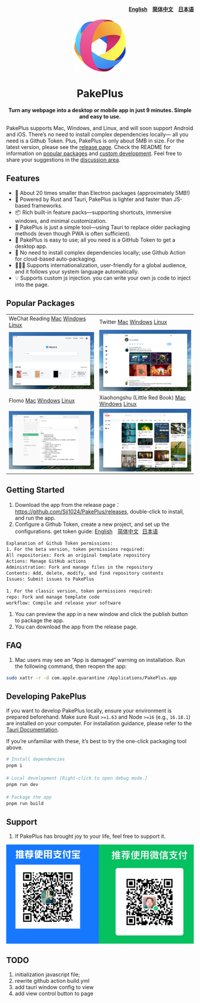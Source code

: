 <h4 align="right"> 
<a href="./docs/README.md">English</a> 
<a href="./docs/README_ZH.md" 
style="margin: 0 10px;" >简体中文</a> 
<a href="./docs/README_JP.md">日本语</a>
</h4>  
<p align="center">
    <img src="./docs/pakeplus.png" width=138/>
</p>  
<h1 align="center">PakePlus</h1>  
<p align="center"><strong>Turn any webpage into a desktop or mobile app in just 9 minutes. Simple and easy to use.</strong></p>

<div align="left">PakePlus supports Mac, Windows, and Linux, and will soon support Android and iOS. There’s no need to install complex dependencies locally— all you need is a Github Token. Plus, PakePlus is only about 5MB in size. For the latest version, please see the <a href="[#popular-packages](https://github.com/Sjj1024/PakePlus/releases)">release page</a>. Check the README for information on <a href="#popular-packages">popular packages</a> and <a href="#development">custom development</a>. Feel free to share your suggestions in the <a href="https://github.com/Sjj1024/PakePlus/discussions">discussion area</a>.</div>

## Features

-   🎐 About 20 times smaller than Electron packages (approximately 5MB!)
-   🚀 Powered by Rust and Tauri, PakePlus is lighter and faster than JS-based frameworks.
-   📦 Rich built-in feature packs—supporting shortcuts, immersive windows, and minimal customization.
-   👻 PakePlus is just a simple tool—using Tauri to replace older packaging methods (even though PWA is often sufficient).
-   🤗 PakePlus is easy to use; all you need is a GitHub Token to get a desktop app.
-   🌹 No need to install complex dependencies locally; use Github Action for cloud-based auto-packaging.
-   🧑‍🤝‍🧑 Supports internationalization, user-friendly for a global audience, and it follows your system language automatically.
-   💡 Supports custom js injection. you can write your own js code to inject into the page.

## Popular Packages

<table>
    <tr>
        <td>WeChat Reading
            <a href="https://github.com/tw93/Pake/releases/latest/download/WeRead.dmg">Mac</a>
            <a href="https://github.com/tw93/Pake/releases/latest/download/WeRead_x64.msi">Windows</a>
            <a href="https://github.com/tw93/Pake/releases/latest/download/WeRead_x86_64.deb">Linux</a>
        </td>
        <td>Twitter
            <a href="https://github.com/tw93/Pake/releases/latest/download/Twitter.dmg">Mac</a>
            <a href="https://github.com/tw93/Pake/releases/latest/download/Twitter_x64.msi">Windows</a>
            <a href="https://github.com/tw93/Pake/releases/latest/download/Twitter_x86_64.deb">Linux</a>
        </td>
    </tr>
    <tr>
        <td><img src=https://raw.githubusercontent.com/tw93/static/main/pake/WeRead.jpg width=600/></td>
        <td><img src=https://raw.githubusercontent.com/tw93/static/main/pake/Twitter.jpg width=600/></td>
    </tr>
    <tr>
        <td>Flomo
            <a href="https://github.com/tw93/Pake/releases/latest/download/Flomo.dmg">Mac</a>
            <a href="https://github.com/tw93/Pake/releases/latest/download/Flomo_x64.msi">Windows</a>
            <a href="https://github.com/tw93/Pake/releases/latest/download/Flomo_x86_64.deb">Linux</a>
        </td>
        <td>Xiaohongshu (Little Red Book)
            <a href="https://github.com/tw93/Pake/releases/latest/download/XiaoHongShu.dmg">Mac</a>
            <a href="https://github.com/tw93/Pake/releases/latest/download/XiaoHongShu_x64.msi">Windows</a>
            <a href="https://github.com/tw93/Pake/releases/latest/download/XiaoHongShu_x86_64.deb">Linux</a>
        </td>
    </tr>
    <tr>
        <td><img src=https://raw.githubusercontent.com/tw93/static/main/pake/Flomo.png width=600/></td>
        <td><img src=https://raw.githubusercontent.com/tw93/static/main/pake/XiaoHongShu.png width=600/></td>
    </tr>
</table>

## Getting Started

1. Download the app from the release page：https://github.com/Sjj1024/PakePlus/releases, double-click to install, and run the app.
2. Configure a Github Token, create a new project, and set up the configurations. get token guide: <a href="https://sjj1024.github.io/PakePlus/">English</a> <a href="https://sjj1024.github.io/PakePlus/index_zh.html" style="margin: 0 10px;">简体中文</a><a href="https://sjj1024.github.io/PakePlus/index_zh.html">日本语</a>

```
Explanation of Github Token permissions:
1. For the beta version, token permissions required:
All repositories: Fork an original template repository
Actions: Manage GitHub actions
Administration: Fork and manage files in the repository
Contents: Add, delete, modify, and find repository contents
Issues: Submit issues to PakePlus

1. For the classic version, token permissions required:
repo: Fork and manage template code
workflow: Compile and release your software
```

1. You can preview the app in a new window and click the publish button to package the app.
2. You can download the app from the release page.

## FAQ

1. Mac users may see an “App is damaged” warning on installation. Run the following command, then reopen the app:

```sh
sudo xattr -r -d com.apple.quarantine /Applications/PakePlus.app
```

## Developing PakePlus

If you want to develop PakePlus locally, ensure your environment is prepared beforehand. Make sure Rust `>=1.63` and Node `>=16` (e.g., `16.18.1`) are installed on your computer. For installation guidance, please refer to the [Tauri Documentation](https://tauri.app/v1/guides/getting-started/prerequisites).

If you’re unfamiliar with these, it’s best to try the one-click packaging tool above.

```sh
# Install dependencies
pnpm i

# Local development [Right-click to open debug mode.]
pnpm run dev

# Package the app
pnpm run build
```

## Support

1. If PakePlus has brought joy to your life, feel free to support it.
 <p align="center">
         <img src="./docs/pay.png" />
 </p>

## TODO

1. initialization javascript file;
2. rewrite github action build.yml
3. add tauri window config to view
4. add view control button to page
